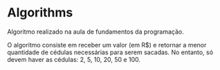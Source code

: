 # Algorithms


Algoritmo realizado na aula de fundamentos da programação.

O algoritmo consiste em receber um valor (em R$) e retornar a menor quantidade de cédulas necessárias para serem sacadas.
No entanto, só devem haver as cédulas: 2, 5, 10, 20, 50 e 100. 
